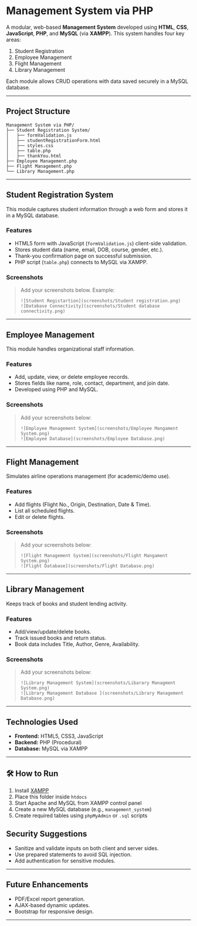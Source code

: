 
#  Management System via PHP

A modular, web-based **Management System** developed using **HTML**, **CSS**, **JavaScript**, **PHP**, and **MySQL** (via **XAMPP**). This system handles four key areas:

1. Student Registration
2. Employee Management
3. Flight Management
4. Library Management

Each module allows CRUD operations with data saved securely in a MySQL database.

---

## Project Structure

```
Management System via PHP/
├── Student Registration System/
│   ├── formValidation.js
│   ├── studentRegistrationForm.html
│   ├── styles.css
│   ├── table.php
│   ├── thankYou.html
├── Employee Management.php
├── Flight Management.php
└── Library Management.php
```

---

##  Student Registration System

This module captures student information through a web form and stores it in a MySQL database.

###  Features

- HTML5 form with JavaScript (`formValidation.js`) client-side validation.
- Stores student data (name, email, DOB, course, gender, etc.).
- Thank-you confirmation page on successful submission.
- PHP script (`table.php`) connects to MySQL via XAMPP.

### Screenshots

> Add your screenshots below. Example:
> ```
> ![Student Registartion](screenshots/Student registration.png)
> ![Database Connectivity](screenshots/Student database connectivity.png)
> ```

---

##  Employee Management

This module handles organizational staff information.

###  Features

- Add, update, view, or delete employee records.
- Stores fields like name, role, contact, department, and join date.
- Developed using PHP and MySQL.

###  Screenshots

>  Add your screenshots below:
> ```
> ![Employee Management System](screenshots/Employee Mangament System.png)
> ![Employee Database](screenshots/Employee Database.png)
> ```

---

##  Flight Management

Simulates airline operations management (for academic/demo use).

###  Features

- Add flights (Flight No., Origin, Destination, Date & Time).
- List all scheduled flights.
- Edit or delete flights.

###  Screenshots

>  Add your screenshots below:
> ```
> ![Flight Management System](screenshots/Flight Mangament System.png)
> ![Flight Database](screenshots/Flight Database.png)
> ```

---

##  Library Management

Keeps track of books and student lending activity.

### Features

- Add/view/update/delete books.
- Track issued books and return status.
- Book data includes Title, Author, Genre, Availability.

### Screenshots

>  Add your screenshots below:
> ```
> ![Library Management System](screenshots/Libarary Managment System.png)
> ![Library Management Database ](screenshots/Library Management Database.png)
> ```

---

##  Technologies Used

- **Frontend:** HTML5, CSS3, JavaScript
- **Backend:** PHP (Procedural)
- **Database:** MySQL via XAMPP

---

## 🛠️ How to Run

1. Install [XAMPP](https://www.apachefriends.org/index.html)
2. Place this folder inside `htdocs`
3. Start Apache and MySQL from XAMPP control panel
4. Create a new MySQL database (e.g., `management_system`)
5. Create required tables using `phpMyAdmin` or `.sql` scripts


##  Security Suggestions

- Sanitize and validate inputs on both client and server sides.
- Use prepared statements to avoid SQL injection.
- Add authentication for sensitive modules.

---

##  Future Enhancements

- PDF/Excel report generation.
- AJAX-based dynamic updates.
- Bootstrap for responsive design.


---

